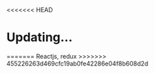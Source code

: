 <<<<<<< HEAD
<h1>Updating...</h1>
=======
Reactjs, redux
>>>>>>> 455226263d469cfc19ab0fe42286e04f8b608d2d
